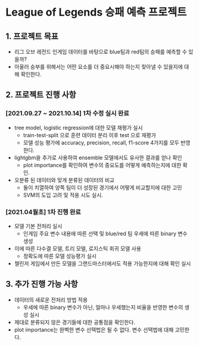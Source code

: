 # League of Legends 승패 예측 프로젝트

## 1. 프로젝트 목표
- 리그 오브 레전드 인게임 데이터를 바탕으로 blue팀과 red팀의 승패를 예측할 수 있을까?
- 아울러 승부를 위해서는 어떤 요소를 더 중요시해야 하는지 찾아낼 수 있을지에 대해 확인한다.

## 2. 프로젝트 진행 사항

### [2021.09.27 ~ 2021.10.14] 1차 수정 실시 완료
- tree model, logistic regression에 대한 모델 재평가 실시
  - train-test-split 으로 훈련 데이터 분리 이후 test 으로 재평가
  - 모델 성능 평가에 accuracy, precision, recall, f1-score 4가지를 모두 반영한다.
- lightgbm을 추가로 사용하여 ensemble 모델에서도 유사한 결과를 얻나 확인
  - plot importance를 확인하여 변수의 중요도를 어떻게 예측하는지에 대한 확인.
- 오분류 된 데이터와 맞게 분류된 데이터의 비교
  - 둘이 치열하여 양쪽 팀이 더 성장된 경기에서 어떻게 비교할지에 대한 고민
  - SVM의 도입 고려 및 적용 시도 실시.

### [2021.04월초] 1차 진행 완료
- 모델 기본 전처리 실시
  - 인게임 주요 변수 내용에 따른 선택 및 blue/red 팀 우세에 따른 binary 변수 생성
- 이에 따른 다수결 모델, 트리 모델, 로지스틱 회귀 모델 사용
  - 정확도에 따른 모델 성능평가 실시
- 챌린저 게임에서 만든 모델을 그랜드마스터에서도 적용 가능한지에 대해 확인 실시

## 3. 추가 진행 가능 사항
- 데이터의 새로운 전처리 방법 적용
  - 우세에 따른 binary 변수가 아닌, 얼마나 우세했는지 비율을 반영한 변수의 생성 실시
- 제대로 분류되지 않은 경기들에 대한 공통점을 확인한다.
- plot importance는 완벽한 변수 선택법은 될 수 없다. 변수 선택법에 대해 고민한다.
